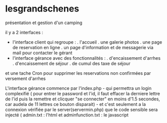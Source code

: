 # lesgrandschenes
présentation et gestion d'un camping 

il y a 2 interfaces : 
  - l'interface client qui regroupe :
    . l'accueil 
    . une galerie photos
    . une page de reservation en ligne
    . un page d'information et de messagerie via mail pour contacter le gérant
  - l'interface gérance avec des fonctionnalités :
    . d'encaissement d'arrhes
    . d'encaissement de séjour
    . de cumul des taxe de séjour

et une tache Cron pour supprimer les reservations non confirmées par versement d'arrhes
    
L'interface gérance commence par l'index.php
    - qui permettra un login complexifié ( pour entrer le password et l'id, il faut effacer la derniere lettre de l'id puis la remettre et clicquer "se connecter" en moins d'1.5 secondes, car audela de 11 lettres ce bouton disparait) 
    - et c'est seulement a la connexion vérifiée par le server(servermin.php) que le code sensible sera injecté ( admin.txt : l'html et adminfunction.txt : le javascript
